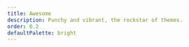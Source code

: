 ```yaml
---
title: Awesome
description: Punchy and vibrant, the rockstar of themes.
order: 0.2
defaultPalette: bright
---
```

